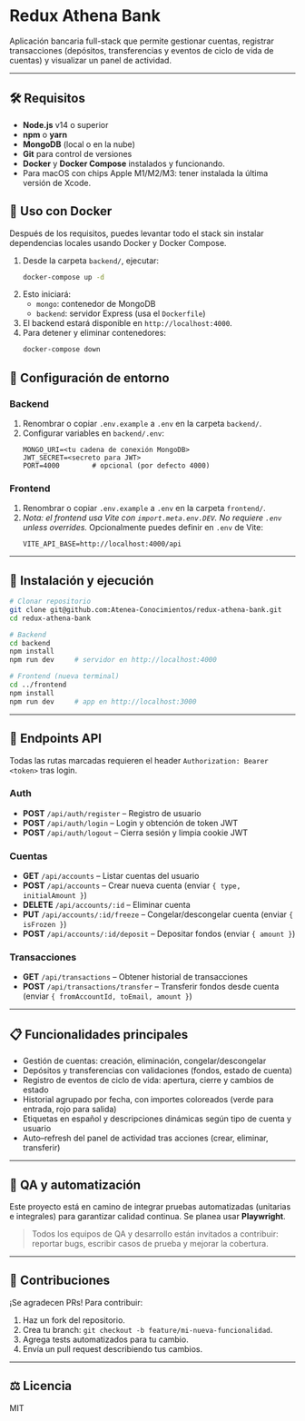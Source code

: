 # Redux Athena Bank

Aplicación bancaria full-stack que permite gestionar cuentas, registrar transacciones (depósitos, transferencias y eventos de ciclo de vida de cuentas) y visualizar un panel de actividad.

---

## 🛠️ Requisitos

- **Node.js** v14 o superior
- **npm** o **yarn**
- **MongoDB** (local o en la nube)
- **Git** para control de versiones
- **Docker** y **Docker Compose** instalados y funcionando.
- Para macOS con chips Apple M1/M2/M3: tener instalada la última versión de Xcode.

## 🐳 Uso con Docker

Después de los requisitos, puedes levantar todo el stack sin instalar dependencias locales usando Docker y Docker Compose.
1. Desde la carpeta `backend/`, ejecutar:
   ```bash
   docker-compose up -d
   ```
2. Esto iniciará:
   - `mongo`: contenedor de MongoDB
   - `backend`: servidor Express (usa el `Dockerfile`)
3. El backend estará disponible en `http://localhost:4000`.
4. Para detener y eliminar contenedores:
   ```bash
   docker-compose down
   ```

## 🔧 Configuración de entorno

### Backend
1. Renombrar o copiar `.env.example` a `.env` en la carpeta `backend/`.
2. Configurar variables en `backend/.env`:
   ```env
   MONGO_URI=<tu cadena de conexión MongoDB>
   JWT_SECRET=<secreto para JWT>
   PORT=4000        # opcional (por defecto 4000)
   ```

### Frontend
1. Renombrar o copiar `.env.example` a `.env` en la carpeta `frontend/`.
2. _Nota: el frontend usa Vite con `import.meta.env.DEV`. No requiere `.env` unless overrides._
Opcionalmente puedes definir en `.env` de Vite:
   ```env
   VITE_API_BASE=http://localhost:4000/api
   ```

---

## 🚀 Instalación y ejecución

```bash
# Clonar repositorio
git clone git@github.com:Atenea-Conocimientos/redux-athena-bank.git
cd redux-athena-bank

# Backend
cd backend
npm install
npm run dev     # servidor en http://localhost:4000

# Frontend (nueva terminal)
cd ../frontend
npm install
npm run dev     # app en http://localhost:3000
```

---

## 🔑 Endpoints API

Todas las rutas marcadas requieren el header `Authorization: Bearer <token>` tras login.

### Auth
- **POST** `/api/auth/register` – Registro de usuario
- **POST** `/api/auth/login`    – Login y obtención de token JWT
- **POST** `/api/auth/logout`   – Cierra sesión y limpia cookie JWT

### Cuentas
- **GET** `/api/accounts`         – Listar cuentas del usuario
- **POST** `/api/accounts`        – Crear nueva cuenta (enviar `{ type, initialAmount }`)
- **DELETE** `/api/accounts/:id`  – Eliminar cuenta
- **PUT** `/api/accounts/:id/freeze` – Congelar/descongelar cuenta (enviar `{ isFrozen }`)
- **POST** `/api/accounts/:id/deposit` – Depositar fondos (enviar `{ amount }`)

### Transacciones
- **GET** `/api/transactions`                   – Obtener historial de transacciones
- **POST** `/api/transactions/transfer`         – Transferir fondos desde cuenta (enviar `{ fromAccountId, toEmail, amount }`)

---

## 📋 Funcionalidades principales

- Gestión de cuentas: creación, eliminación, congelar/descongelar
- Depósitos y transferencias con validaciones (fondos, estado de cuenta)
- Registro de eventos de ciclo de vida: apertura, cierre y cambios de estado
- Historial agrupado por fecha, con importes coloreados (verde para entrada, rojo para salida)
- Etiquetas en español y descripciones dinámicas según tipo de cuenta y usuario
- Auto–refresh del panel de actividad tras acciones (crear, eliminar, transferir)

---

## 🤖 QA y automatización

Este proyecto está en camino de integrar pruebas automatizadas (unitarias e integrales) para garantizar calidad continua. Se planea usar **Playwright**.

> Todos los equipos de QA y desarrollo están invitados a contribuir: reportar bugs, escribir casos de prueba y mejorar la cobertura.

---

## 🤝 Contribuciones

¡Se agradecen PRs! Para contribuir:
1. Haz un fork del repositorio.
2. Crea tu branch: `git checkout -b feature/mi-nueva-funcionalidad`.
3. Agrega tests automatizados para tu cambio.
4. Envía un pull request describiendo tus cambios.

---

## ⚖️ Licencia

MIT
